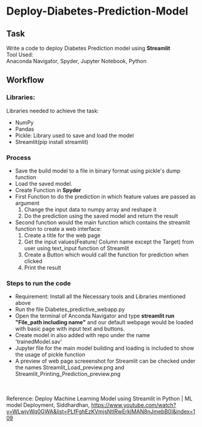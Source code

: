 # Deploy-Diabetes-Prediction-Model
## Task
Write a code to deploy Diabetes Prediction model using **Streamlit**</br>
Tool Used: </br>
Anaconda Navigator, Spyder, Jupyter Notebook, Python
## Workflow
### Libraries:
Libraries needed to achieve the task:

- NumPy
- Pandas
- Pickle: Library used to save and load the model 
- Streamlit(pip install streamlit)

### Process
- Save the build model to a file in binary format using pickle's dump function
- Load the saved model.
- Create Function in **Spyder**
- First Function to do the prediction in which feature values are passed as argument
  1. Change the input data to numpy array and reshape it
  2. Do the prediction using the saved model and return the result
- Second function would the main function which contains the streamlit function to create a web interface:
  1. Create a title for the web page
  2. Get the input values(Feature/ Column name except the Target) from user using text_input function of Streamlit
  3. Create a Button which would call the function for prediction when clicked
  4. Print the result

### Steps to run the code
- Requirement: Install all the Necessary tools and Libraries mentioned above
- Run the file Diabetes_predictive_webapp.py
- Open the terminal of Anconda Navigator and type **streamlit run "File_path including name"** and our default webpage would be loaded with basic page with input text and buttons.
- Create model in also added with repo under the name 'trainedModel.sav'
- Jupyter file for the main model building and loading is included to show the usage of pickle function
- A preview of web page screeenshot for Streamlit can be checked under the names Streamlit_Load_preview.png and Streamlit_Printing_Prediction_preview.png</br></br></br>
  
Reference: Deploy Machine Learning Model using Streamlit in Python | ML model Deployment, Siddhardhan, https://www.youtube.com/watch?v=WLwjvWq0GWA&list=PLfFghEzKVmjsNtIRwErklMAN8nJmebB0I&index=109
 
